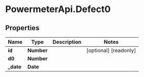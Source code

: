 # PowermeterApi.Defect0

## Properties

Name | Type | Description | Notes
------------ | ------------- | ------------- | -------------
**id** | **Number** |  | [optional] [readonly] 
**d0** | **Number** |  | 
**_date** | **Date** |  | 


